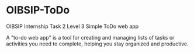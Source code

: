 # OIBSIP-ToDo
OIBSIP Internship Task 2 Level 3
Simple ToDo web app 

A "to-do web app" is a tool for creating and managing lists of tasks or activities you need to complete, helping you stay organized and productive.